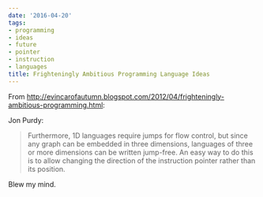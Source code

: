 ```yaml
---
date: '2016-04-20'
tags:
- programming
- ideas
- future
- pointer
- instruction
- languages
title: Frighteningly Ambitious Programming Language Ideas
---
```


From http://evincarofautumn.blogspot.com/2012/04/frighteningly-ambitious-programming.html:

Jon Purdy:

>Furthermore, 1D languages require jumps for flow control, but since any graph can be embedded in three dimensions, languages of three or more dimensions can be written jump-free. An easy way to do this is to allow changing the direction of the instruction pointer rather than its position.

Blew my mind.
